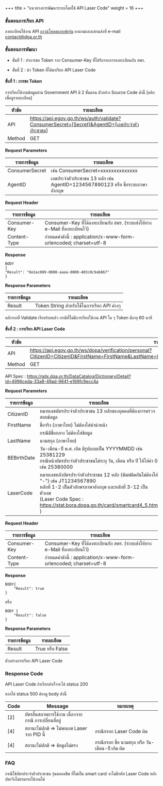 +++
title = "แนวทางการพัฒนาระบบโดยใช้ API Laser Code"
weight = 16
+++

### ขั้นตอนการเรียก API
  
ลงทะเบียนใช้งาน API [ดาวน์โหลดแบบฟอร์ม](/files/FM-C17-016-Rev.2-GDX.pdf) ลงนามและแสกนส่งที่ e-mail contact@dga.or.th

### ขั้นตอนการพัฒนา

* ขั้นที่ 1 : ทำการขอ Token จาก Consumer-Key ที่ได้รับจากการลงทะเบียนกับ สพร.

* ขั้นที่ 2 : นำ Token ที่ได้มาเรียก API Laser Code

#### ขั้นที่ 1 : การขอ Token
  
การเรียกใช้งานข้อมูลผ่าน Government API มี 2 ขั้นตอน ตัวอย่าง Source Code ดังนี้ [คลิกเพื่อดูรายละเอียด] 

| หัวข้อ | รายละเอียด |
| --- | --- |
| API | https://api.egov.go.th/ws/auth/validate?ConsumerSecret=[Secret]&AgentID=[เลขประจำตัวประชาชน] |
| Method | GET |

**Request Parameters**

| รายการข้อมูล | รายละเอียด |
| --- | --- |
| ConsumerSecret | เช่น ConsumerSecret=xxxxxxxxxxxxxx |
| AgentID | เลขประจำตัวประชาชน 13 หลัก เช่น AgentID=1234567890123 หรือ ชื่อระบบภาษาอังกฤษ |

**Request Header**

| รายการข้อมูล | รายละเอียด |
| --- | --- |
| Consumer-Key | Consumer-Key ที่ได้ลงทะเบียนกับ สพร. (ระบบส่งให้ทาง e-Mail ที่ลงทะเบียนไว้) |
| Content-Type | กำหนดค่าดังนี้ : application/x-www-form-urlencoded; charset=utf-8 |

**Response**

```
BODY
{
"Result": "8e1ac089-0000-aaaa-0000-403c0c9ab867"
}
```

**Response Parameters**

| รายการข้อมูล | รายละเอียด |
| --- | --- |
| Result | Token String สำหรับใช้ในการเรียก API ต่างๆ |

หลังจากที่ Validate เรียบร้อยแล้ว กรณีที่ไม่มีการเรียกใช้งาน API ใด ๆ Token มีอายุ 60 นาที

#### ขั้นที่ 2 : การเรียก API Laser Code

| หัวข้อ | รายละเอียด |
| --- | --- |  
| API | https://api.egov.go.th/ws/dopa/verification/personal?CitizenID=CitizenID&FirstName=FirstName&LastName=LastName&BEBirthDate=BEBirthDate&LaserCode=LaserCode |
| Method | GET |

API Spec : https://gdx.dga.or.th/DataCatalog/Dictionary/Detail?id=4996ceda-33a8-49ad-9841-e169fc9ecc4a

**Request Parameters**

| รายการข้อมูล | รายละเอียด |
| --- | --- |
| CitizenID | หมายเลขบัตรประจำตัวประชาชน 13 หลักของบุคคลที่ต้องการตรวจสอบข้อมูล |
| FirstName | ชื่อจริง (ภาษาไทย) ไม่ต้องใส่คำนำหน้า |
| | กรณีมีชื่อกลาง ไม่ต้องใส่ข้อมูล |
| LastName | นามสกุล (ภาษาไทย) |
| BEBirthDate | วัน-เดือน-ปี พ.ศ. เกิด มีรูปแบบเป็น YYYYMMDD เช่น 25381229 <br /> กรณีหน้าบัตรประจำตัวประชาชนไม่ระบุ วัน, เดือน หรือ ปี ให้ใส่ค่า 0 เช่น 25380000 |
| LaserCode | หมายเลขหลังบัตรประจำตัวประชาชน 12 หลัก (พิมพ์ติดกันไม่ต้องใส่ "-") เช่น JT1234567890 <br /> หลักที่ 1-2 เป็นตัวอักษรภาษาอังกฤษ และหลักที่ 3-12 เป็นตัวเลข <br />(Laser Code Spec : https://stat.bora.dopa.go.th/card/smartcard4_5.htm ) |

**Request Header**

| รายการข้อมูล | รายละเอียด |
| --- | --- |
| Consumer-Key | Consumer-Key ที่ได้ลงทะเบียนกับ สพร. (ระบบส่งให้ทาง e-Mail ที่ลงทะเบียนไว้) |
| Content-Type | กำหนดค่าดังนี้ : application/x-www-form-urlencoded; charset=utf-8 |

**Response**

```
BODY{
    "Result": true
}
```

หรือ

```
BODY {
    "Result": false
}
```
 
**Response Parameters**

| รายการข้อมูล | รายละเอียด |
| --- | --- |
| Result | True หรือ False |

ตัวอย่างการเรียก API Laser Code

### Response Code
  
API Laser Code ถ้าเรียกสำเร็จจะได้ status 200
 
หากได้ status 500 ต้องดู body ดังนี้

| Code | Message | หมายเหตุ |
| --- | --- | --- |
| [2] | บัตรสิ้นสภาพการใช้งาน เนื่องจากกรณี การเปลี่ยนที่อยู่ | |
| [4] | สถานะไม่ปกติ => ไม่พบเลข Laser จาก PID นี้ | กรณีกรอก Laser Code ผิด |
| [4] | สถานะไม่ปกติ => ข้อมูลไม่ตรง | กรณีกรอก ชื่อ นามสกุล หรือ วัน-เดือน-ปี เกิด ผิด |
 
 
### FAQ
  
กรณีใช้บัตรประจำตัวประชาชน รุ่นตลอดชีพ ที่ไม่เป็น smart card จะไม่มีรหัส Laser Code หลังบัตรจึงไม่สามารถใช้งานได้
